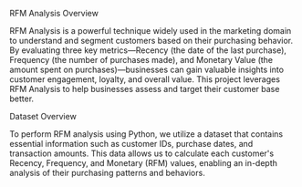RFM Analysis Overview

RFM Analysis is a powerful technique widely used in the marketing domain to understand and segment customers based on their purchasing behavior. 
By evaluating three key metrics—Recency (the date of the last purchase), Frequency (the number of purchases made), and Monetary Value (the amount spent on purchases)—businesses can gain valuable insights
into customer engagement, loyalty, and overall value. This project leverages RFM Analysis to help businesses assess and target their customer base better.

Dataset Overview

To perform RFM analysis using Python, we utilize a dataset that contains essential information such as customer IDs, purchase dates, and transaction amounts.
This data allows us to calculate each customer's Recency, Frequency, and Monetary (RFM) values, enabling an in-depth analysis of their purchasing patterns and behaviors.
